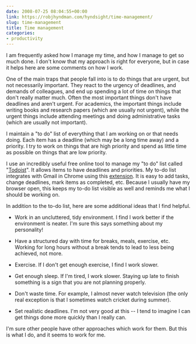 ```yaml
---
date: 2008-07-25 08:04:55+00:00
link: https://robjhyndman.com/hyndsight/time-management/
slug: time-management
title: Time management
categories:
- productivity
---
```


I am frequently asked how I manage my time, and how I manage to get so much done. I don't know that my approach is right for everyone, but in case it helps here are some comments on how I work.

One of the main traps that people fall into is to do things that are urgent, but not necessarily important.  They react to the urgency of deadlines, and demands of colleagues, and end up spending a lot of time on things  that don't really matter much. Often the most important things don't have deadlines and aren't urgent. For academics, the important things include writing books and research papers (which are usually not urgent), while the urgent things include attending meetings and doing administrative tasks (which are usually not  important).

I maintain a "to do" list of everything that I am working on or that needs doing. Each item  has a deadline (which may be a long time away) and a priority. I try to work on things that are high priority  and spend as little time as possible on things that are low priority.

I use an incredibly useful free online tool to manage my "to do" list called  "[Todoist](http://www.todoist.com)". It allows items to have deadlines and priorities. My to-do list integrates with Gmail in Chrome using this [extension](https://chrome.google.com/webstore/detail/todoist-for-gmail/clgenfnodoocmhnlnpknojdbjjnmecff). It is easy to add tasks, change deadlines, mark items as completed, etc. Because I usually  have my browser open, this keeps my to-do list visible as well and reminds me what I should be  working on.

In addition to the to-do list, here are some additional ideas that I find helpful.



  * Work in an uncluttered, tidy environment. I find I work better if the environment is neater. I'm sure  this says something about my personality!


  * Have a structured day with time for breaks, meals, exercise, etc. Working for long hours without a break  tends to lead to less being achieved, not more.


  * Exercise. If I don't get enough exercise, I find I work slower.


  * Get enough sleep. If I'm tired, I work slower. Staying up late to finish something is a sign that you are  not planning properly.


  * Don't waste time. For example, I almost never watch television (the only real exception is that I  sometimes watch cricket during summer).


  * Set realistic deadlines. I'm not very good at this -- I tend to imagine I can get things done more  quickly than I really can.

I'm sure other people have other approaches which work for them. But this is what I do, and it  seems to work for me.
